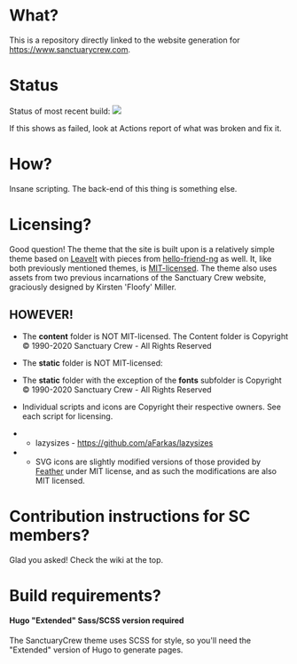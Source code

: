# What?

This is a repository directly linked to the website generation for https://www.sanctuarycrew.com.

# Status

Status of most recent build: ![](https://github.com/SanctuaryCrew/scwebsite/workflows/.github/workflows/publish.yml/badge.svg)

If this shows as failed, look at Actions report of what was broken and fix it.

# How?

Insane scripting. The back-end of this thing is something else.

# Licensing?

Good question! The theme that the site is built upon is a relatively simple theme based on [LeaveIt](https://github.com/liuzc/LeaveIt) with pieces from [hello-friend-ng](https://github.com/rhazdon/hugo-theme-hello-friend-ng) as well. It, like both previously mentioned themes, is [MIT-licensed](https://github.com/SanctuaryCrew/scwebsite/blob/master/themes/SanctuaryCrew/LICENSE.md). The theme also uses assets from two previous incarnations of the Sanctuary Crew website, graciously designed by Kirsten 'Floofy' Miller.

## HOWEVER!

* The **content** folder is NOT MIT-licensed. The Content folder is Copyright © 1990-2020 Sanctuary Crew - All Rights Reserved

* The **static** folder is NOT MIT-licensed:

* The **static** folder with the exception of the **fonts** subfolder is Copyright © 1990-2020 Sanctuary Crew - All Rights Reserved

* Individual scripts and icons are Copyright their respective owners. See each script for licensing.

* * lazysizes - https://github.com/aFarkas/lazysizes
* * SVG icons are slightly modified versions of those provided by [Feather](https://github.com/feathericons/feather) under MIT license, and as such the modifications are also MIT licensed.

# Contribution instructions for SC members?

Glad you asked! Check the wiki at the top.

# Build requirements?

#### Hugo "Extended" Sass/SCSS version required

The SanctuaryCrew theme uses SCSS for style, so you'll need the "Extended" version of Hugo to generate pages.
